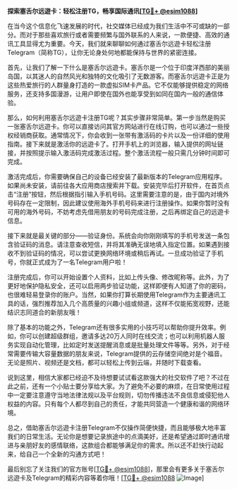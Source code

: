 **探索塞舌尔远遊卡：轻松注册TG，畅享国际通讯[[TG💪+ @esim1088](https://t.me/s/esim1088)]**

在当今这个信息化飞速发展的时代，社交媒体已经成为我们生活中不可或缺的一部分。而对于那些喜欢旅行或者需要频繁与国外联系的人来说，一款便捷、高效的通讯工具显得尤为重要。今天，我们就来聊聊如何通过塞舌尔远遊卡轻松注册Telegram（简称TG），让你无论身处何地都能保持与世界的紧密连接。

首先，让我们了解一下什么是塞舌尔远遊卡。塞舌尔是一个位于印度洋西部的美丽岛国，以其迷人的自然风光和独特的文化吸引了无数游客。而塞舌尔远遊卡正是为这些热爱旅行的人群量身打造的一款虚拟SIM卡产品。它不仅能够提供稳定的网络服务，还支持多国漫游，让用户即使在国外也能享受到如同在国内一般的通信体验。

那么，如何利用塞舌尔远遊卡注册TG呢？其实步骤非常简单。第一步当然是购买一张塞舌尔远遊卡。你可以直接访问其官方网站进行在线订购，也可以通过一些授权经销商获取。通常情况下，你会收到一张带有激活码的卡片以及一份详细的使用指南。接下来就是激活你的远遊卡了。打开手机上的浏览器，输入提供的网址链接，并按照提示输入激活码完成激活过程。整个激活流程一般只需几分钟时间即可完成。

激活完成后，你需要确保自己的设备已经安装了最新版本的Telegram应用程序。如果尚未安装，请前往各大应用商店搜索并下载。安装完毕后打开软件，在首页点击“注册”按钮，然后根据指引输入手机号码。这里需要注意的是，由于国内对境外号码存在一定限制，因此建议使用海外手机号码来进行注册操作。如果你暂时没有可用的海外号码，不妨考虑先借用朋友的号码完成注册，之后再绑定自己的远遊卡信息。

接下来就是最关键的部分——验证身份。系统会向你刚刚填写的手机号发送一条包含验证码的消息。请注意查收短信，并将其准确无误地填入指定位置。如果遇到接收不到验证码的情况，可以尝试更换网络环境或稍后再试。一旦成功验证了手机号，你就正式成为了一名Telegram用户啦！

注册完成后，你可以开始设置个人资料，比如上传头像、修改昵称等。此外，为了更好地保护隐私安全，还可以启用两步验证功能，这样即便有人知道了你的密码，也很难轻易登录你的账户。当然，如果你打算长期使用Telegram作为主要通讯工具的话，强烈推荐加入几个高质量的兴趣小组或频道，这样不仅能拓宽视野，还能结识志同道合的新朋友哦！

除了基本的功能之外，Telegram还有很多实用的小技巧可以帮助你提升效率。例如，你可以创建超级群组，邀请多达20万人同时在线交流；也可以利用机器人服务实现自动化管理，比如定时发送提醒消息或是批量处理文件等等。另外，对于经常需要传输大容量数据的朋友来说，Telegram提供的云存储空间绝对是个福音。无论是照片、视频还是文档，都可以轻松上传到云端，并随时下载查看。

说到这里，相信大家都已经迫不及待想要试试看这款强大的社交软件了吧？不过在此之前，还有一个小贴士要分享给大家。为了避免不必要的麻烦，在日常使用过程中一定要注意遵守当地法律法规以及平台规则，切勿传播违法不良信息或侵犯他人权益的内容。只有每个人都尽到自己的责任，才能共同营造一个健康和谐的网络环境。

总之，借助塞舌尔远遊卡注册Telegram不仅操作简便快捷，而且能够极大地丰富我们的日常生活。无论你是想要记录旅途中的点滴美好，还是希望通过即时通讯增进与亲朋好友的感情联络，这款组合都能够满足你的需求。所以还不赶快行动起来，给自己一个全新的沟通方式吧！

最后别忘了关注我们的官方账号[[TG💪+ @esim1088](https://t.me/s/esim1088)]，那里会有更多关于塞舌尔远遊卡及Telegram的精彩内容等着你哦！[[TG💪+ @esim1088](https://t.me/s/esim1088) ![Image](https://i.postimg.cc/4NQfJmqS/Snipaste-2025-05-13-00-14-12.png)]